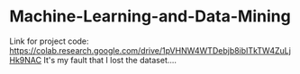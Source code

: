 # Machine-Learning-and-Data-Mining

Link for project code: https://colab.research.google.com/drive/1pVHNW4WTDebjb8ibITkTW4ZuLjHk9NAC
It's my fault that I lost the dataset....
